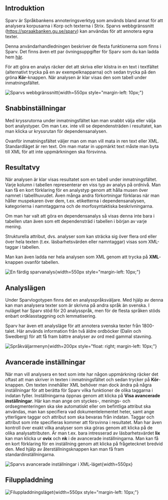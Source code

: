 
## Introduktion

Sparv är Språkbankens annoteringsverktyg som används bland annat för att
analysera korpusarna i Korp och texterna i Strix. Sparvs webbgränssnitt
(https://spraakbanken.gu.se/sparv)  kan användas för att annotera egna texter.

Denna användarhandledningen beskriver de flesta funktionerna som finns i Sparv.
Det finns även ett par övningsuppgifter för Sparv som du kan ladda hem
[här](https://svn.spraakdata.gu.se/sb-arkiv/pub/dokumentation/sparv/exercises/sparvovningar_hw2017.pdf).

För att göra en analys räcker det att skriva eller klistra in en text i
textfältet (alternativt trycka på en av exempelknapparna) och sedan trycka på
den gröna **Kör**-knappen. När analysen är klar visas den som tabell under
inmatningsfältet.

![Sparvs webbgränssnitt](https://svn.spraakdata.gu.se/sb-arkiv/pub/dokumentation/sparv/img/sparv_granssnitt.png){width=550px style="margin-left: 10px;"}

## Snabbinställningar

Med kryssrutorna under inmatningsfältet kan man snabbt välja eller välja bort
analystyper. Om man t.ex. inte vill se dependensträden i resultatet, kan man
klicka ur kryssrutan för dependensanalysen.

Ovanför inmatningsfältet väljer man om man vill mata in ren text eller XML.
Standardläget är ren text. Om man matar in uppmärkt text måste man byta till XML
för att inte uppmärkningen ska försvinna.

## Resultatvy

När analysen är klar visas resultatet som en tabell under inmatningsfältet.
Varje kolumn i tabellen representerar en viss typ av analys på ordnivå. Man kan
få en kort förklaring för en analystyp genom att hålla musen över namnet i
tabellhuvudet. Även många andra förkortningar förklaras när man håller
muspekaren över dem, t.ex. etiketterna i dependensanalysen, kategorierna i
namntaggarna och de morfosyntaktiska beskrivningarna.

Om man har valt att göra en dependensanalys så visas denna inte bara i tabellen
utan även som ett dependensträd i tabellen i början av varje mening.

Strukturella attribut, dvs. analyser som kan sträcka sig över flera ord eller
över hela texten (t.ex. läsbarhetsvärden eller namntaggar) visas som XML-taggar
i tabellen.

Man kan även ladda ner hela analysen som XML genom att trycka på **XML**-knappen
ovanför tabellen.

![En färdig sparvanalys](https://svn.spraakdata.gu.se/sb-arkiv/pub/dokumentation/sparv/img/sparv_resultat.png){width=550px style="margin-left: 10px;"}

## Analyslägen

Under Sparvlogotypen finns det en analysspråksväljare. Med hjälp av denna kan
man analysera texter som är skrivna på andra språk än svenska. I nuläget har
Sparv stöd för 20 analysspråk, men för de flesta språken stöds enbart
ordklasstaggning och lemmatisering.

Sparv har även ett analysläge för att annotera svenska texter från 1800-talet.
Här används information från två äldre ordböcker (Dalin och Swedberg) för att få
fram bättre analyser av ord med gammal stavning.

![Språkväljarmenyn](https://svn.spraakdata.gu.se/sb-arkiv/pub/dokumentation/sparv/img/sparv_sprakvaljare.png){width=200px style="float: right; margin-left: 10px;"}

## Avancerade inställningar

När man vill analysera en text som inte har någon uppmärkning räcker det oftast
att man skriver in texten i inmatningsfältet och sedan trycker på
**Kör**-knappen. Om texten innehåller XML behöver man dock ändra på några
inställningar för att berätta för Sparv vilka funktioner de olika taggarna i
indatan fyller. Inställningarna öppnas genom att klicka på **Visa avancerade
inställningar**. Här kan man ange om styckes-, menings- och ordsegmenteringen
ska ske automatiskt eller om befintliga attribut ska användas, man kan
specifiera vad dokumentelementet heter, samt ange ytterligare taggar och
attribut som ska bevaras från indatan. Taggar och attribut som inte specifieras
kommer att försvinna i resultatet. Man har även kontroll över exakt vilka
analyser som ska göras genom att klicka på de olika analysattributen. Är man
t.ex. bara intresserad av läsbarhetsvärdet **lix** kan man klicka ur **ovix**
och **nk** i de avancerade inställningarna. Man kan få en kort förklaring för en
inställning genom att klicka på frågetecknet bredvid den. Med hjälp av återställningsknappen kan man få fram standardinställningarna.

![Sparvs avancerade inställningar i XML-läget](https://svn.spraakdata.gu.se/sb-arkiv/pub/dokumentation/sparv/img/sparv_installningar.png){width=550px}

## Filuppladdning

![Filuppladdningsläget](https://svn.spraakdata.gu.se/sb-arkiv/pub/dokumentation/sparv/img/sparv_uppladdning.png){width=550px style="margin-left: 10px;"}
